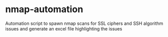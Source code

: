 # nmap-automation
Automation script to spawn nmap scans for SSL ciphers and SSH algorithm issues and generate an excel file highlighting the issues
